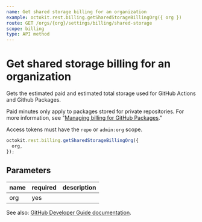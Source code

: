 ```yaml
---
name: Get shared storage billing for an organization
example: octokit.rest.billing.getSharedStorageBillingOrg({ org })
route: GET /orgs/{org}/settings/billing/shared-storage
scope: billing
type: API method
---
```


# Get shared storage billing for an organization

Gets the estimated paid and estimated total storage used for GitHub Actions and Github Packages.

Paid minutes only apply to packages stored for private repositories. For more information, see "[Managing billing for GitHub Packages](https://help.github.com/github/setting-up-and-managing-billing-and-payments-on-github/managing-billing-for-github-packages)."

Access tokens must have the `repo` or `admin:org` scope.

```js
octokit.rest.billing.getSharedStorageBillingOrg({
  org,
});
```

## Parameters

<table>
  <thead>
    <tr>
      <th>name</th>
      <th>required</th>
      <th>description</th>
    </tr>
  </thead>
  <tbody>
    <tr><td>org</td><td>yes</td><td>

</td></tr>
  </tbody>
</table>

See also: [GitHub Developer Guide documentation](https://docs.github.com/rest/reference/billing#get-shared-storage-billing-for-an-organization).
